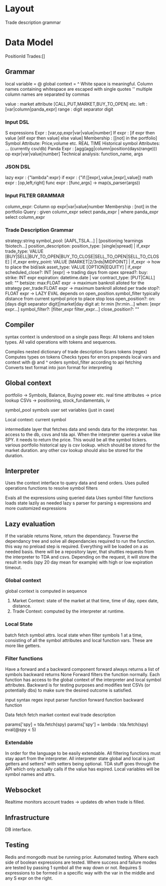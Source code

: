 # Layout

Trade description grammar

# Data Model

PositionId
Trades:[]

## Grammar

local variable = @
global context = ^
White space is meaningful.
Column names containing whitespace are escaped with single quotes ''
multiple column names are separated by commas

value : market attribute [CALL,PUT,MARKET,BUY_TO_OPEN] etc.
left : [var|column|panda_expr]
range : digit separator digit

### Input DSL

S expressions Expr : [var,op,expr|var|value|number]
If expr : [if expr then value [elif expr then value] else value]
Membership : [[not] in the portfolio]
Symbol Attribute: Price,volume etc. REAL TIME
Historical symbol Attributes: ... (currently csv/db)
Panda Expr : [agg(agg|column|position(days(range))) op expr|var|value|number]
Technical analysis: function_name, args

### JSON DSL

lazy expr : {"lambda":expr}
if expr : {"if:[[expr],value,[expr],value]}
math expr : [op,left,right]
func expr : [func,args] -> map(s_parser(args))

### Input FILTER GRAMMAR

column_expr: Column op expr|var|value|number
Membership : [not] in the portfolio
Query : given column_expr select panda_expr | where panda_expr select column_expr

### Trade Description Grammar

strategy:string
symbol_pool: [AAPL,TSLA...] | [positioning !earnings !biotech...]
position_description:
position_type: [single|spread] | if_expr
trade_type: VALUE [BUY|SELL|BUY_TO_OPEN|BUY_TO_CLOSE|SELL_TO_OPEN|SELL_TO_CLOSE] | if_expr
entry_point: VALUE [MARKET|2/3rds|MIDPOINT] | if_expr -> how to place the bid/ask
asset_type: VALUE [OPTION|EQUITY] | if_expr
scheduled_close?: INT [expr] -> trading days from opex
spread?:
buy:
strike: INT expr
expiration: datetime.date | var
contract_type: [PUT|CALL]
sell:
""
betsize:
max:FLOAT expr -> maximum bankroll alloted for the strategy
per_trade:FLOAT expr -> maximum bankroll alloted per trade
stop?: FLOAT expr -> LAZY EVAL depends on open_position.symbol_filter typically distance from current symbol price to place stop loss
open_position?:
on: [days digit separator digit]|market|day digit
at: hr:min [hr:min...]
when:
[expr expr...]
symbol_filter?:
[filter_expr filter_expr...]
close_position?:
""

## Compiler

syntax context is understood on a single pass
Reqs:
All tokens and token types.
All valid operations with tokens and sequences.

Compiles nested dictionary of trade description
Scans tokens (regex)
Computes types on tokens
Checks types for errors
prepends local vars and context with @ and ^
orders symbol_filter according to api fetching
Converts text format into json format for interpreting

## Global context

portfolio -> Symbols, Balance, Buying power etc.
real time attributes -> price lookup
CSVs -> positioning, stock_fundamentals, iv

symbol_pool symbols
user set variables (just in case)

Local context:
current symbol

intermediate layer that fetches data and sends data for the interpreter.
has access to the db, csvs and tda api.
When the interpreter queries a value like SPY. it needs to return the price. This would be all the symbol tickers.
various portfolio
historical spy is csv lookup. which should be stored for the market duration.
any other csv lookup should also be stored for the duration.

## Interpreter

Uses the context interface to query data and send orders.
Uses pulled operations functions to resolve symbol filters

Evals all the expressions using queried data
Uses symbol filter functions
loads state lazily as needed
lazy s parser for parsing s expressions and more customized expressions

## Lazy evaluation

If the variable returns None, return the dependancy. Traverse the dependancy tree and solve all dependancies required
to run the function. this way no preload step is required. Everything will be loaded on a as needed basis.
there will be a repository layer, that shuttles requests from the interpreter to TDA and csvs. Depending on the request,
it will store the result in redis (spy 20 day mean for example) with high or low expiration timeout.

### Global context

global context is computed in sequence

1. Market Context: state of the market at that time, time of day, opex date, distance.
2. Trade Context: computed by the interpreter at runtime.

### Local State

batch fetch symbol attrs.
local state when filter symbols 1 at a time, consisting of all the symbol attributes and local function vars. These are more like getters.

### Filter functions

Have a forward and a backward component
forward always returns a list of symbols
backward returns None
Forward filters the function normally. Each function has access to the global context of the interpreter and local symbol attributes.
Backward is for testing purposes and modifies test CSVs (or potentially dbs) to make sure the desired outcome is satisfied.

input syntax regex
input parser function
forward function
backward function

Data fetch
fetch market context
eval trade description

params['spy] = tda.fetch(spy)
params['spy'] = lambda : tda.fetch(spy)
eval(@spy < 5)

### Extendable

In order for the language to be easily extendable. All filtering functions must stay apart from the interpreter.
All interpreter state global and local is just getters and setters? with setters being optional.
TDA stuff goes through the API which only actually calls if the value has expired.
Local variables will be symbol names and attrs.

## Websocket

Realtime monitors account trades -> updates db when trade is filled.

## Infrastructure

DB interface.

## Testing

Redis and mongodb must be running prior.
Automated testing. Where each side of boolean expressions are tested. Where success and failure modes are tested by passing 1 symbol all the way down or not.
Requires S expressions to be formed in a specific way with the var in the middle and any S expr on the right.

